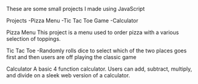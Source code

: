 These are some small projects I made using JavaScript

Projects
-Pizza Menu
-Tic Tac Toe Game
-Calculator

Pizza Menu 
This project is a menu used to order pizza with a various selection of toppings.

Tic Tac Toe
-Randomly rolls dice to select which of the two places goes first and then users are off playing the classic game

Calculator
A basic 4 function calculator. Users can add, subtract, multiply, and divide on a sleek web version of a calculator.
